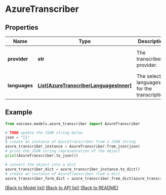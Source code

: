 # AzureTranscriber


## Properties

Name | Type | Description | Notes
------------ | ------------- | ------------- | -------------
**provider** | **str** | The transcriber provider. | [optional] [default to 'azure']
**languages** | [**List[AzureTranscriberLanguagesInner]**](AzureTranscriberLanguagesInner.md) | The selected languages for the transcription. | [optional] [default to [en-US]]

## Example

```python
from voiceos.models.azure_transcriber import AzureTranscriber

# TODO update the JSON string below
json = "{}"
# create an instance of AzureTranscriber from a JSON string
azure_transcriber_instance = AzureTranscriber.from_json(json)
# print the JSON string representation of the object
print(AzureTranscriber.to_json())

# convert the object into a dict
azure_transcriber_dict = azure_transcriber_instance.to_dict()
# create an instance of AzureTranscriber from a dict
azure_transcriber_form_dict = azure_transcriber.from_dict(azure_transcriber_dict)
```
[[Back to Model list]](../README.md#documentation-for-models) [[Back to API list]](../README.md#documentation-for-api-endpoints) [[Back to README]](../README.md)


